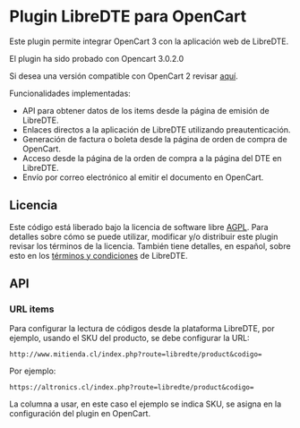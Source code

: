 Plugin LibreDTE para OpenCart
=============================

Este plugin permite integrar OpenCart 3 con la aplicación web de LibreDTE.

El plugin ha sido probado con Opencart 3.0.2.0

Si desea una versión compatible con OpenCart 2 revisar [aquí](https://github.com/LibreDTE/libredte-plugin-opencart/releases/tag/v2.0.0-alpha).

Funcionalidades implementadas:

- API para obtener datos de los items desde la página de emisión de LibreDTE.
- Enlaces directos a la aplicación de LibreDTE utilizando preautenticación.
- Generación de factura o boleta desde la página de orden de compra de OpenCart.
- Acceso desde la página de la orden de compra a la página del DTE en LibreDTE.
- Envío por correo electrónico al emitir el documento en OpenCart.

Licencia
--------

Este código está liberado bajo la licencia de software libre [AGPL](http://www.gnu.org/licenses/agpl-3.0.en.html).
Para detalles sobre cómo se puede utilizar, modificar y/o distribuir este plugin revisar los términos de la licencia.
También tiene detalles, en español, sobre esto en los [términos y condiciones](https://wiki.libredte.cl/doku.php/terminos) de LibreDTE.

API
---

### URL items

Para configurar la lectura de códigos desde la plataforma LibreDTE, por ejemplo, usando el SKU del producto, se debe configurar la URL:

    http://www.mitienda.cl/index.php?route=libredte/product&codigo=

Por ejemplo:

    https://altronics.cl/index.php?route=libredte/product&codigo=

La columna a usar, en este caso el ejemplo se indica SKU, se asigna en la configuración del plugin en OpenCart.
